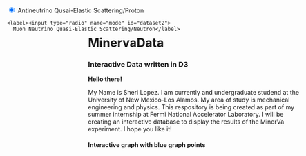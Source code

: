 MinervaData
===========

<h3>Interactive Data written in D3</h3>
<strong>Hello there!</strong>
<p>My Name is Sheri Lopez. I am currently and undergraduate studend at the University of New Mexico-Los Alamos. My area of study is mechanical engineering and physics. This respository is being created as part of my summer internship at Fermi National Accelerator Laboratory. I will be creating an interactive database to display the results of the MinerVa experiment. I hope you like it!</p> 


<h4>Interactive graph with blue graph points</h4>


<!DOCTYPE html>
<html lang="en">
<head>
<meta charset="utf-8">

<title>Antineutrino Quasi-Elastic Scattering vs. Muon Neutrino Quasi-Elastic Scattering</title>

<script type="text/javascript" src="../d3.v3.js"></script>
<style type="text/css">

/*=============================Begin CSS Elements=============================*/

.axis path,
.axis line {
  fill: none;
  stroke: black;
  stroke-width: 2px;
  shape-rendering: crispEdges;
  }

.axis text {
  font-family: sans-serif;
  font-size: 11px;
  fill: black;
  }

#circle:hover{
  fill: #0000FF;
  }

#tooltip{
  position:absolute;
  width:auto;
  height: auto;
  padding: 10px;
  background-color: #CCE5FF;
  -webkit-border-radius: 10px;
  -moz-border-radius: 10px;
  border-radius: 10px;
  -webkit-box-shadow: 4px 4px 10px rgba(0,0,0,0.4);
  -moz-box-shadow: 4px 4px 10px rgba(0,0,0,0.4);
  box-shadow: 4px 4px 10px rgba(0,0,0,0.4);
  pointer-events: none;
  }

#tooltip.hidden{
  display:none;
  }

#tooltip p {
  margin:0;
  font-family:sans-serif;
  position: center;
  font-size: 16px;
  line-height: 20px;
  }

form{
position: absolute;
  left:40px;
  top: 20px;
  }

/*=============================End CSS Elements===============================*/
</style>
</head>
<!--=========================Begin HTML Elements=============================-->
<body>

  <form>
    <label><input type="radio" name="mode" id="dataset1" checked>
      Antineutrino Qusai-Elastic Scattering/Proton</label>

    <label><input type="radio" name="mode" id="dataset2">
      Muon Neutrino Quasi-Elastic Scattering/Neutron</label>
  </form>

  <div id="tooltip" class="hidden">
    <p><strong>Fractional Systematic Uncertainties</strong></p>
    <p><span id="value">100</span>x 10e-39</p>


<!--===========================End HTML Elements=============================-->

<script type="text/javascript">

//=============================Begin JavaScript===============================\\


//----------------------Define Width and Height of Graph----------------------\\

var w = 850;
var h = 600;
var padding = 75;

//------------------------------Dynamic dataset-------------------------------\\

var dataset = [
              [0.0125, 8.13],
              [0.0375, 10.61],
              [0.075, 11.85],
              [0.15, 10.96],
              [0.3, 7.77],
              [0.6, 3.4],
              [1.0, 1.23],
              [1.6, 0.41]
              ];


//--------------------------Create scale functions----------------------------\\

//Create xScale
var xScale = d3.scale.linear()
                .domain([0, 2])
               .range([padding, w - padding * 2]);

//Create yScale
var yScale = d3.scale.linear()
               .domain([0, 20])
               .range([h - padding, padding]);


//-------------------------------Define axis'---------------------------------\\

//Define X axis
var xAxis = d3.svg.axis()
              .scale(xScale)
              .orient("bottom")
              .tickValues([0, 0.5, 1, 1.5, 2])
              .ticks(15);

//Define Y axis
var yAxis = d3.svg.axis()
              .scale(yScale)
              .orient("left")
              .tickValues([0, 2, 4, 6, 8, 10, 12, 14, 16, 18, 20])
              .ticks(20);

//----------------------------Create SVG element------------------------------\\

var svg = d3.select("body")
            .append("svg")
            .attr("width", w)
            .attr("height", h);


//-----------------------------Create Text Labels-----------------------------\\

// text label for the x axis
svg.append("text")
   .attr("x", w / 2.19)
   .attr("y", h - padding / 3)
   .style("text-anchor", "middle")
   .text("GeV{^2}");

//text label for y axis
svg.append("text")
   .attr("transform", "rotate(-90)")
   .attr("y", padding/4)
   .attr("x",0 - (h / 2))
   .attr("dy", "1em")
   .style("text-anchor", "middle")
   .text("cm^2/GeV^2");

//-------Make a Clipping path so elements stay withing the graph space--------\\

//Define clipping path
svg.append("clipPath")
   .attr("id", "chart-area")
   .append("rect")
   .attr("x", padding)
   .attr("y", padding)
   .attr("width", w - padding * 3)
   .attr("height", h - padding * 2);

//------------Chose To Define a Color Gradient for Graphed Points-------------\\

//Define Gradient
svg.append("radialGradient")
   .attr("id", "area-gradient")
   .attr("gradientUnits", "userSpaceOnUse")
   .attr("spreadMethod", "pad")
   .selectAll("stop")
   .data([
        {offset: "10%", color: "#CCE5FF", opacity: "1"},
        {offset: "100%", color: "#0000CC", opacity: "1"}
        ])
   .enter().append("stop")
   .attr("offset", function(d) { return d.offset; })
   .attr("stop-color", function(d) { return d.color; });

//------------------------Create Points for the Graph-------------------------\\

//create circles
svg.append("g")
   .attr("id", "circles")
   .attr("clip-path", "url(#chart-area)")
   .selectAll("circle")
   .data(dataset)
   .enter()
   .append("circle")
   .attr("cx", function(d) {
      return xScale(d[0]);
      })
   .attr("cy", function(d) {
      return yScale(d[1]);
      })
   .attr("r", 6)
   .attr("fill", "url(#area-gradient)")


//-----------Create Tooltip for the Graph(Shows Points on MouseOver)----------\\

//tooltip
.on("mouseover", function(d) {

//Get this bar's x/y values, then augment for the tooltip
    var xPosition = parseFloat(d3.select(this).attr("x")) + xScale.range / 2;
    var yPosition = parseFloat(d3.select(this).attr("y")) / 2 + h / 2;

//Update the tooltip position and value
    d3.select("#tooltip")
      .style("left", xPosition + "px")
      .style("top", yPosition + "px")
      .select("#value")
      .text(d);

//Show the tooltip
    d3.select("#tooltip").classed("hidden", false);
    })
    .on("mouseout", function() {

//Hide the tooltip
    d3.select("#tooltip").classed("hidden", true);

});


//-------------------------Create the x and y Axis----------------------------\\

//Create X axis
svg.append("g")
   .attr("class", "x axis")
   .attr("transform", "translate(0," + (h - padding ) + ")")
   .call(xAxis);

//Create Y axis
svg.append("g")
   .attr("class", "y axis")
   .attr("transform", "translate(" + padding  + ",0)")
   .call(yAxis);

//=============Transition between two datasets (To another Graph)=============\\

//adding an update for new value
d3.select("body")
  .on("click", function() {

//-------------------New Values Our Graph Will Transition To------------------\\

//New values for dataset
dataset2 =[
        [0.0125, 7.61],
        [0.0375, 11.46],
        [0.075, 13.43],
        [0.15, 14.90],
        [0.3, 10.63],
        [0.6, 5.83],
        [1.0, 2.42],
        [1.6, 0.97]
        ];

//-----------------Update scale domains(May or may not need)------------------\\

/*
xScale.domain([0, d3.max(dataset, function(d) { return d[0]; })]);
yScale.domain([0, d3.max(dataset, function(d) { return d[1]; })]);
*/


//---------------------Transition to Circles for the New Graph----------------\\

//Update all circles
svg.selectAll("circle")
   .data(dataset2)
   .transition()
   .duration(1000)
   .ease("linear")
   .each("start", function(d){
           d3.select(this)
              .attr("fill", "blue")
             .attr("r", 10)
        })
   .attr("cx", function(d) {
           return xScale(d[0]);
        })
   .attr("cy", function(d) {
           return yScale(d[1]);
        })
   .transition()
   .duration(1000)
   .attr("fill", "url(#area-gradient)")
   .attr("r", 4);



//---------------------------Update Axis' For New Graph-----------------------\\

//update xAxis
svg.select(".x.axis")
   .transition()
   .duration(1000)
   .call(xAxis);

//Update Y axis
svg.select(".y.axis")
   .transition()
   .duration(1000)
   .call(yAxis);

//------------------------Update Axis Text for new Graph----------------------\\

//Update yAxis Text
/*
svg.select("text")
  .attr("transform", "rotate(-90)")
  .attr("y", padding/4)
  .attr("x",0 - (h / 2))
  .attr("dy", "1em")
  .style("text-anchor", "middle")
  .text("cm^2/GeV^2/Neutron");

//Update xAxis Text
svg.select("text")
   .attr("x", w / 2.19)
   .attr("y", h - padding / 3)
   .style("text-anchor", "middle")
   .text("Gev^2");
*/

//--------------------------end update for new Value--------------------------\\

//Here
});

//=============================End of JavaScript==============================\\

</script>
</body>
</html>


<h4>Error Bar data (Neutrino)</h4>


<!DOCTYPE html>
<html lang="en">
<head>
<meta charset="utf-8">

<title>Antineutrino Quasi-Elastic Scattering vs. Muon Neutrino Quasi-Elastic Scattering</title>

<style type="text/css">

/*svg {
  font: 12px sans-serif;
}*/

.axis path,
.axis line {
  fill: none;
  stroke: #000;
  shape-rendering: crispEdges;
}

.axis text {
  font-family: sans-serif;
  font-size: 11px;
  fill: black;
  }

path {
  stroke-width: 1.5px;
  stroke: blue;
}

form{
position: absolute;
  left:40px;
  top: 20px;
  }

</style>
<body>

  <form>
    <label><input type="radio" name="mode" id="dataset1" checked>
      Antineutrino Qusai-Elastic Scattering</label>
  </form>

<script src="../d3.v3.js"></script>
<script src="errorbar.js"></script>
<script>

var margin = {top: 100, right: 150, bottom: 100, left: 40},
    size = 5,
    width = 960 - margin.left - margin.right,
    height = 500 - margin.top - margin.bottom,
    padding = -250;

var x = d3.scale
          .linear()
          .range([0, width]),
    y = d3.scale
          .linear()
          .range([height, 0]);


var xAxis = d3.svg.axis()
              .scale(x)
              .orient("bottom")
              /*.tickValues([0, 0.5, 1, 1.5, 2])
              .ticks(15),*/
    yAxis = d3.svg.axis()
              .scale(y)
              .orient("left")
              /*.tickValues([0, 2, 4, 6, 8, 10, 12, 14, 16, 18, 20])
              .ticks(20);*/

var eb = errorBar()
          .oldXScale(x)
          .xScale(x)
          .oldYScale(y)
          .yScale(y)
          .yValue(function(d){return d.y})
          .xValue(function(d){return d.x})
          .xError(function(d){return null})
          .yError(function(d){return d.s});


var svg = d3.select("body").append("svg")
    .attr("width", width + margin.left + margin.right)
    .attr("height", height + margin.top + margin.bottom)
    .append("g")
    .attr("class","container")
    .attr("transform", "translate(" + margin.bottom + "," + margin.top + ")");

d3.json("error.data.json", function(error,data) {

  x.domain([0,d3.max(data.map(function(d) { return d.x; }))]);
  y.domain([0,d3.max(data.map(function(d) { return d.y; }))]);

var d = svg.selectAll("g")
        .data(data),

    dEnter = d.enter()
              .append("g")
              .attr("transform", function(d) {return "translate("+ x(d.x) +","+ y(d.y) +")"})
              .attr("fill","blue");

dEnter.append("circle")
          .attr("r",3);
dEnter.call(eb);

svg.append("g")
      .attr("class","x axis")
      .attr("transform","translate(0," + y.range()[0] + ")")
      .call(xAxis);

svg.append("g")
      .attr("class","y axis")
      .attr("transform","translate(" + x.range()[0] + ",0)")
      .call(yAxis);


// text label for the x axis
svg.append("text")
   .attr("x", width / 2)
   .attr("y", height - padding / 4)
   .style("text-anchor", "middle")
   .text("Gev^2");

//text label for y axis
svg.append("text")
   .attr("transform", "rotate(-90)")
   .attr("y", padding/4)
   .attr("x",0 - (height / 2))
   .attr("dy", "1em")
   .style("text-anchor", "middle")
   .text("cm^2/GeV^2/Proton");


});




</script>
</body>

</html>

<h4>Second graph with error bars (AntiNeutrino)</h4>

<!DOCTYPE html>
<html lang="en">
<head>
<meta charset="utf-8">

<title>Antineutrino Quasi-Elastic Scattering vs. Muon Neutrino Quasi-Elastic Scattering</title>

<style type="text/css">

/*svg {
  font: 12px sans-serif;
}*/

.axis path,
.axis line {
  fill: none;
  stroke: #000;
  shape-rendering: crispEdges;
}

.axis text {
  font-family: sans-serif;
  font-size: 11px;
  fill: black;
  }

path {
  stroke-width: 1.5px;
  stroke: blue;
}

form{
position: absolute;
  left:40px;
  top: 20px;
  }

</style>
<body>
  <form>

    <label><input type="radio" name="mode" id="dataset2">
      Muon Neutrino Quasi-Elastic Scattering</label>
  </form>

<script src="../d3.v3.js"></script>
<script src="errorbar.js"></script>
<script>

var margin = {top: 100, right: 150, bottom: 100, left: 40},
    size = 5,
    width = 960 - margin.left - margin.right,
    height = 500 - margin.top - margin.bottom,
    padding = -250;

var x = d3.scale
          .linear()
          .range([0, width]),
    y = d3.scale
          .linear()
          .range([height, 0]);


var xAxis = d3.svg.axis()
              .scale(x)
              .orient("bottom")
              /*.tickValues([0, 0.5, 1, 1.5, 2])
              .ticks(15),*/
    yAxis = d3.svg.axis()
              .scale(y)
              .orient("left")
              /*.tickValues([0, 2, 4, 6, 8, 10, 12, 14, 16, 18, 20])
              .ticks(20);*/

var eb = errorBar()
          .oldXScale(x)
          .xScale(x)
          .oldYScale(y)
          .yScale(y)
          .yValue(function(d){return d.y})
          .xValue(function(d){return d.x})
          .xError(function(d){return null})
          .yError(function(d){return d.s});


var svg = d3.select("body").append("svg")
    .attr("width", width + margin.left + margin.right)
    .attr("height", height + margin.top + margin.bottom)
    .append("g")
    .attr("class","container")
    .attr("transform", "translate(" + margin.bottom + "," + margin.top + ")");

d3.json("error.data2.json", function(error,data) {

  x.domain([0,d3.max(data.map(function(d) { return d.x; }))]);
  y.domain([0,d3.max(data.map(function(d) { return d.y; }))]);

var d = svg.selectAll("g")
        .data(data),

    dEnter = d.enter()
              .append("g")
              .attr("transform", function(d) {return "translate("+ x(d.x) +","+ y(d.y) +")"})
              .attr("fill","blue");

dEnter.append("circle")
          .attr("r",3);
dEnter.call(eb);

svg.append("g")
      .attr("class","x axis")
      .attr("transform","translate(0," + y.range()[0] + ")")
      .call(xAxis);

svg.append("g")
      .attr("class","y axis")
      .attr("transform","translate(" + x.range()[0] + ",0)")
      .call(yAxis);


// text label for the x axis
svg.append("text")
   .attr("x", width / 2)
   .attr("y", height - padding / 4)
   .style("text-anchor", "middle")
   .text("Gev^2");

//text label for y axis
svg.append("text")
   .attr("transform", "rotate(-90)")
   .attr("y", padding/4)
   .attr("x",0 - (height / 2))
   .attr("dy", "1em")
   .style("text-anchor", "middle")
   .text("cm^2/GeV^2/Neutron");


});





</script>
</body>

</html>



<h4>the data files.jSon and csv for the error bars</h4>

function errorBar(){
    //TODO
    //- Think of an additional way to represent error bars, maybe just the orthognal case (i.e. use width not height)
    //- Does ordinal scale even make sense here?  May need to remove.
    var size = 5,
    xError = function(d) {return exists(d[0].s);},
    yError = function(d) {return exists(d[1].s);},
    errormarker = null, //points will inherit from g.dataset
    xValue = function(d) {return (d[0].x === undefined)?d[0]:d[0].x;},
    yValue = function(d) {return (d[1].x === undefined)?d[1]:d[1].x;},
    oldXScale, //probably can give these smarter defaults
    oldYScale,
    xScale,
    yScale;

    function marks(datapoints){
        datapoints.each(function(d,i) {
            var g = d3.select(this),
            //Use color/errormarker defined.
            errormarker = errormarker || exists(g.datum().errormarker);

            //Error
            var err = g.selectAll(".err")
                .data(function(d){return (!(xError(d) === null) || !(yError(d) === null))?[d]:[]},xValue),
            errEnter,
            errExit,
            errUpdate;


            switch (errormarker) {
            case null: {
                errEnter = err.enter().append("path").attr("class","err")
                errExit = d3.transition(err.exit()).remove(),
                errUpdate = d3.transition(err),
                errTransform = function(selection,a,b){
                    selection.attr("d", function(d){
                        var h = (yError(d) === null)?[-size,size]:[(b(yValue(d) - yError(d)) - b(yValue(d))),(b(yValue(d) + yError(d)) - b(yValue(d)))],
                        w = (xError(d) === null)?[-size,size]:[(a(xValue(d) - xError(d)) - a(xValue(d))),(a(xValue(d) + xError(d)) - a(xValue(d)))];

                        return "M 0," + h[0] +
                            " L 0," + h[1] +
                            " M " + w[0] + "," + h[1] +
                            " L " + w[1] + "," + h[1] +
                            " M " + w[0] + "," + h[0] +
                            " L " + w[1] + "," + h[0]
                    })};;
                break;
            }
            case errormarker: {  //Normalize custom errors to 1px in their definition. Will be scaled back up here by size.
                err.append("use").attr("class",marker + " err");
                err.selectAll("use").attr("xlink:href","#" + marker)
                    .attr("transform",function(d){return "scale(" + xError(d) + "," + yError(d) + ")"});
                break;
            }
            };

            // For quantitative scales:
            // - enter new ticks from the old scale
            // - exit old ticks to the new scale
            if (xScale.ticks) {
                errEnter.call(errTransform, oldXScale, oldYScale);
                errUpdate.call(errTransform, xScale, yScale);
                errExit.call(errTransform, xScale, yScale);
            }

            // For ordinal scales:
            // - any entering ticks are undefined in the old scale
            // - any exiting ticks are undefined in the new scale
            // Therefore, we only need to transition updating ticks.
            else {
                var dx = xScale.rangeBand() / 2, x = function(d) { return xScale(d) + dx; };
                var dy = yScale.rangeBand() / 2, y = function(d) { return yScale(d) + dy; };
                errEnter.call(errTransform, x, y);
                errUpdate.call(errTransform, x, y);
            }
        });
    }

    marks.size = function(_) {
        if (!arguments.length) return size;
        size = _;
        return marks;
    };

    marks.xError = function(_) {
        if (!arguments.length) return xError;
        xError = _;
        return marks;
    };

    marks.yError = function(_) {
        if (!arguments.length) return yError;
        yError = _;
        return marks;
    };

    marks.oldXScale = function(_) {
        if (!arguments.length) return oldXScale;
        oldXScale = _;
        return marks;
    };

    marks.oldYScale = function(_) {
        if (!arguments.length) return oldYScale;
        oldYScale = _;
        return marks;
    };

    marks.xScale = function(_) {
        if (!arguments.length) return xScale;
        xScale = _;
        return marks;
    };

    marks.yScale = function(_) {
        if (!arguments.length) return yScale;
        yScale = _;
        return marks;
    };

     marks.xValue = function(_) {
        if (!arguments.length) return xValue;
        xValue = _;
        return marks;
    };

    marks.yValue = function(_) {
        if (!arguments.length) return yValue;
        yValue = _;
        return marks;
    };

    marks.errormarker = function(_) {
        if (!arguments.length) return errormarker;
        errormarker = _;
        return marks;
    };

    return marks;
};

function exists(a){
    return (a === undefined)?null:a;
};

<h4>Error Data .js (Neutrino) and .js(Antineutrino)</h4>

<h5>.js</h5>

[
{"x":0.0125, "y":7.61,  "s": 1.031},
{"x":0.0375, "y":11.46, "s": 1.448},
{"x":0.075,  "y":13.43, "s": 1.597},
{"x":0.15,   "y":14.90, "s": 1.723},
{"x":0.3,    "y":10.63, "s": 1.215},
{"x":0.6,    "y":5.83,  "s":0.7513},
{"x":1.0,    "y":2.42,  "s":0.5482},
{"x":1.6,    "y":0.97,  "s":0.2530}
];

<h5>.js2</h5>

[
{"x":0.0125, "y":7.61,  "s": 1.031},
{"x":0.0375, "y":11.46, "s": 1.448},
{"x":0.075,  "y":13.43, "s": 1.597},
{"x":0.15,   "y":14.90, "s": 1.723},
{"x":0.3,    "y":10.63, "s": 1.215},
{"x":0.6,    "y":5.83,  "s":0.7513},
{"x":1.0,    "y":2.42,  "s":0.5482},
{"x":1.6,    "y":0.97,  "s":0.2530}
];



